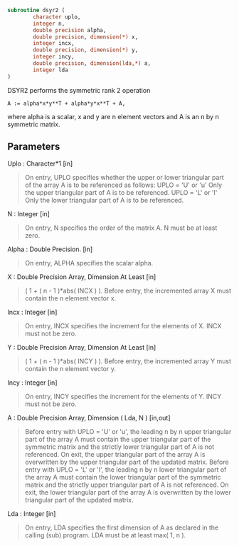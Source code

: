 ```fortran
subroutine dsyr2 (
		character uplo,
		integer n,
		double precision alpha,
		double precision, dimension(*) x,
		integer incx,
		double precision, dimension(*) y,
		integer incy,
		double precision, dimension(lda,*) a,
		integer lda
)
```

 DSYR2  performs the symmetric rank 2 operation

    A := alpha*x*y**T + alpha*y*x**T + A,

 where alpha is a scalar, x and y are n element vectors and A is an n
 by n symmetric matrix.

## Parameters
Uplo : Character*1 [in]
> On entry, UPLO specifies whether the upper or lower
> triangular part of the array A is to be referenced as
> follows:
> UPLO = 'U' or 'u'   Only the upper triangular part of A
> is to be referenced.
> UPLO = 'L' or 'l'   Only the lower triangular part of A
> is to be referenced.

N : Integer [in]
> On entry, N specifies the order of the matrix A.
> N must be at least zero.

Alpha : Double Precision. [in]
> On entry, ALPHA specifies the scalar alpha.

X : Double Precision Array, Dimension At Least [in]
> ( 1 + ( n - 1 )*abs( INCX ) ).
> Before entry, the incremented array X must contain the n
> element vector x.

Incx : Integer [in]
> On entry, INCX specifies the increment for the elements of
> X. INCX must not be zero.

Y : Double Precision Array, Dimension At Least [in]
> ( 1 + ( n - 1 )*abs( INCY ) ).
> Before entry, the incremented array Y must contain the n
> element vector y.

Incy : Integer [in]
> On entry, INCY specifies the increment for the elements of
> Y. INCY must not be zero.

A : Double Precision Array, Dimension ( Lda, N ) [in,out]
> Before entry with  UPLO = 'U' or 'u', the leading n by n
> upper triangular part of the array A must contain the upper
> triangular part of the symmetric matrix and the strictly
> lower triangular part of A is not referenced. On exit, the
> upper triangular part of the array A is overwritten by the
> upper triangular part of the updated matrix.
> Before entry with UPLO = 'L' or 'l', the leading n by n
> lower triangular part of the array A must contain the lower
> triangular part of the symmetric matrix and the strictly
> upper triangular part of A is not referenced. On exit, the
> lower triangular part of the array A is overwritten by the
> lower triangular part of the updated matrix.

Lda : Integer [in]
> On entry, LDA specifies the first dimension of A as declared
> in the calling (sub) program. LDA must be at least
> max( 1, n ).

